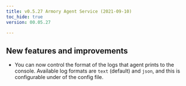 ```yaml
---
title: v0.5.27 Armory Agent Service (2021-09-10)
toc_hide: true
version: 00.05.27

---
```


## New features and improvements
* You can now control the format of the logs that agent prints to the console. Available log formats are `text` (default) and `json`, and this is configurable under  of the config file.

